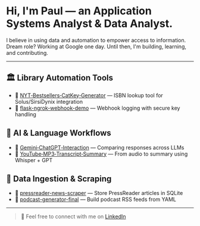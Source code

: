 # Hi, I'm Paul — an Application Systems Analyst & Data Analyst.
I believe in using data and automation to empower access to information.
Dream role? Working at Google one day. Until then, I'm building, learning, and contributing.

---

## 🏛️ Library Automation Tools
- 🔗 [NYT‑Bestsellers‑CatKey‑Generator](https://github.com/systemslibrarian/NYT-Bestsellers-CatKey-Generator) — ISBN lookup tool for Solus/SirsiDynix integration
- 🔗 [flask-ngrok-webhook-demo](https://github.com/systemslibrarian/flask-ngrok-webhook-demo) — Webhook logging with secure key handling

## 🤖 AI & Language Workflows
- 🔗 [Gemini‑ChatGPT‑Interaction](https://github.com/systemslibrarian/Gemini-ChatGPT-Interaction) — Comparing responses across LLMs
- 🔗 [YouTube‑MP3‑Transcript‑Summary](https://github.com/systemslibrarian/YouTube-MP3-Transcript-Summary) — From audio to summary using Whisper + GPT

## 📰 Data Ingestion & Scraping
- 🔗 [pressreader-news-scraper](https://github.com/systemslibrarian/pressreader-news-scraper) — Store PressReader articles in SQLite
- 🔗 [podcast-generator-final](https://github.com/systemslibrarian/podcast-generator-final) — Build podcast RSS feeds from YAML

---

> 💬 Feel free to connect with me on [LinkedIn](https://www.linkedin.com/in/systemslibrarian)
